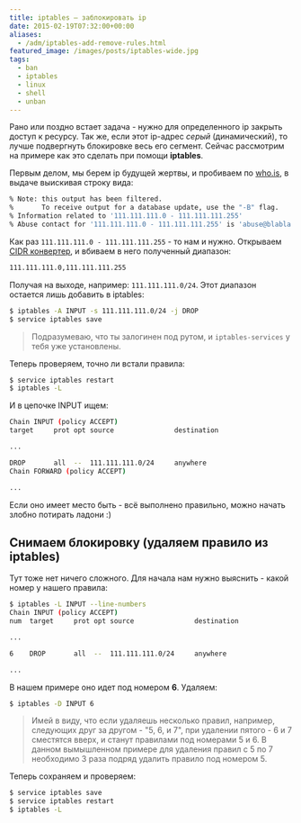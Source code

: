 ```yaml
---
title: iptables — заблокировать ip
date: 2015-02-19T07:32:00+00:00
aliases:
  - /adm/iptables-add-remove-rules.html
featured_image: /images/posts/iptables-wide.jpg
tags:
  - ban
  - iptables
  - linux
  - shell
  - unban
---
```


Рано или поздно встает задача - нужно для определенного ip закрыть доступ к ресурсу. Так же, если этот ip-адрес _серый_ (динамический), то лучше подвергнуть блокировке весь его сегмент. Сейчас рассмотрим на примере как это сделать при помощи **iptables**.

<!--more-->

Первым делом, мы берем ip будущей жертвы, и пробиваем по [who.is](http://who.is/), в выдаче выискивая строку вида:

```bash
% Note: this output has been filtered.
%       To receive output for a database update, use the "-B" flag.
% Information related to '111.111.111.0 - 111.111.111.255'
% Abuse contact for '111.111.111.0 - 111.111.111.255' is 'abuse@blabla.ltd'
```

Как раз `111.111.111.0 - 111.111.111.255` - то нам и нужно. Открываем [CIDR конвертер](http://ip2cidr.com/bulk-ip-to-cidr-converter.php), и вбиваем в него полученный диапазон:

```bash
111.111.111.0,111.111.111.255
```

Получая на выходе, например: `111.111.111.0/24`. Этот диапазон остается лишь добавить в iptables:

```bash
$ iptables -A INPUT -s 111.111.111.0/24 -j DROP
$ service iptables save
```

> Подразумеваю, что ты залогинен под рутом, и `iptables-services` у тебя уже установлены.

Теперь проверяем, точно ли встали правила:

```bash
$ service iptables restart
$ iptables -L
```

И в цепочке INPUT ищем:

```bash
Chain INPUT (policy ACCEPT)
target     prot opt source               destination

...

DROP       all  --  111.111.111.0/24     anywhere
Chain FORWARD (policy ACCEPT)

...
```

Если оно имеет место быть - всё выполнено правильно, можно начать злобно потирать ладони :)

## Снимаем блокировку (удаляем правило из iptables)

Тут тоже нет ничего сложного. Для начала нам нужно выяснить - какой номер у нашего правила:

```bash
$ iptables -L INPUT --line-numbers
Chain INPUT (policy ACCEPT)
num  target     prot opt source               destination

...

6    DROP       all  --  111.111.111.0/24     anywhere

...
```

В нашем примере оно идет под номером **6**. Удаляем:

```bash
$ iptables -D INPUT 6
```

> Имей в виду, что если удаляешь несколько правил, например, следующих друг за другом - "5, 6, и 7", при удалении пятого - 6 и 7 сместятся вверх, и станут правилами под номерами 5 и 6. В данном вымышленном примере для удаления правил с 5 по 7 необходимо 3 раза подряд удалить правило под номером 5.

Теперь сохраняем и проверяем:

```bash
$ service iptables save
$ service iptables restart
$ iptables -L
```

